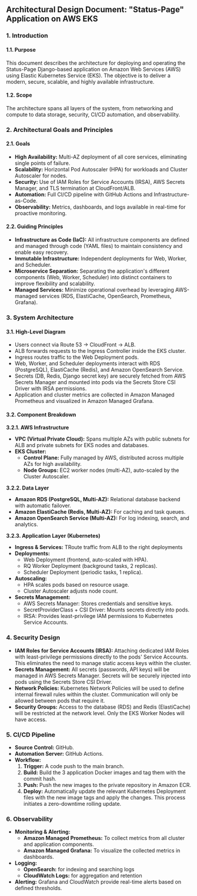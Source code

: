 ## **Architectural Design Document: "Status-Page" Application on AWS EKS**

### **1. Introduction**

#### **1.1. Purpose**
This document describes the architecture for deploying and operating the Status-Page Django-based application on Amazon Web Services (AWS) using Elastic Kubernetes Service (EKS). The objective is to deliver a modern, secure, scalable, and highly available infrastructure.

#### **1.2. Scope**
The architecture spans all layers of the system, from networking and compute to data storage, security, CI/CD automation, and observability.

### **2. Architectural Goals and Principles**

#### **2.1. Goals**
* **High Availability:** Multi-AZ deployment of all core services, eliminating single points of failure.
* **Scalability:** Horizontal Pod Autoscaler (HPA) for workloads and Cluster Autoscaler for nodes.
* **Security:** Use of IAM Roles for Service Accounts (IRSA), AWS Secrets Manager, and TLS termination at CloudFront/ALB.
* **Automation:** Full CI/CD pipeline with GitHub Actions and Infrastructure-as-Code.
* **Observability:** Metrics, dashboards, and logs available in real-time for proactive monitoring.
  
#### **2.2. Guiding Principles**
* **Infrastructure as Code (IaC):** All infrastructure components are defined and managed through code (YAML files) to maintain consistency and enable easy recovery.
* **Immutable Infrastructure:** Independent deployments for Web, Worker, and Scheduler.
* **Microservice Separation:** Separating the application's different components (Web, Worker, Scheduler) into distinct containers to improve flexibility and scalability.
* **Managed Services:** Minimize operational overhead by leveraging AWS-managed services (RDS, ElastiCache, OpenSearch, Prometheus, Grafana).

### **3. System Architecture**


#### **3.1. High-Level Diagram**
* Users connect via Route 53 → CloudFront → ALB.
* ALB forwards requests to the Ingress Controller inside the EKS cluster.
* Ingress routes traffic to the Web Deployment pods.
* Web, Worker, and Scheduler deployments interact with RDS (PostgreSQL), ElastiCache (Redis), and Amazon OpenSearch Service.
* Secrets (DB, Redis, Django secret key) are securely fetched from AWS Secrets Manager and mounted into pods via the Secrets Store CSI Driver with IRSA permissions.
* Application and cluster metrics are collected in Amazon Managed Prometheus and visualized in Amazon Managed Grafana.

#### **3.2. Component Breakdown**

**3.2.1. AWS Infrastructure**
* **VPC (Virtual Private Cloud):** Spans multiple AZs with public subnets for ALB and private subnets for EKS nodes and databases.
* **EKS Cluster:**
    * **Control Plane:** Fully managed by AWS, distributed across multiple AZs for high availability.
    * **Node Groups:** EC2 worker nodes (multi-AZ), auto-scaled by the Cluster Autoscaler.

**3.2.2. Data Layer**
* **Amazon RDS (PostgreSQL, Multi-AZ):** Relational database backend with automatic failover.
* **Amazon ElastiCache (Redis, Multi-AZ):** For caching and task queues.
* **Amazon OpenSearch Service (Multi-AZ):** For log indexing, search, and analytics.

**3.2.3. Application Layer (Kubernetes)**
* **Ingress & Services:** TRoute traffic from ALB to the right deployments
* **Deployments:**
  * Web Deployment (frontend, auto-scaled with HPA).
  * RQ Worker Deployment (background tasks, 2 replicas).
  * Scheduler Deployment (periodic tasks, 1 replica).
* **Autoscaling:**
  * HPA scales pods based on resource usage.
  * Cluster Autoscaler adjusts node count.
* **Secrets Management:**
  * AWS Secrets Manager: Stores credentials and sensitive keys.
  * SecretProviderClass + CSI Driver: Mounts secrets directly into pods.
  * IRSA: Provides least-privilege IAM permissions to Kubernetes Service Accounts.

### **4. Security Design**
* **IAM Roles for Service Accounts (IRSA):** Attaching dedicated IAM Roles with least-privilege permissions directly to the pods' Service Accounts. This eliminates the need to manage static access keys within the cluster.
* **Secrets Management:** All secrets (passwords, API keys) will be managed in AWS Secrets Manager. Secrets will be securely injected into pods using the Secrets Store CSI Driver.
* **Network Policies:** Kubernetes Network Policies will be used to define internal firewall rules within the cluster. Communication will only be allowed between pods that require it.
* **Security Groups:** Access to the database (RDS) and Redis (ElastiCache) will be restricted at the network level. Only the EKS Worker Nodes will have access.

### **5. CI/CD Pipeline**
* **Source Control:** GitHub.
* **Automation Server:** GitHub Actions.
* **Workflow:**
    1.  **Trigger:** A code push to the main branch.
    2.  **Build:** Build the 3 application Docker images and tag them with the commit hash.
    3.  **Push:** Push the new images to the private repository in Amazon ECR.
    4.  **Deploy:** Automatically update the relevant Kubernetes Deployment files with the new image tags and apply the changes. This process initiates a zero-downtime rolling update.

### **6. Observability**
* **Monitoring & Alerting:**
    * **Amazon Managed Prometheus:** To collect metrics from all cluster and application components.
    * **Amazon Managed Grafana:** To visualize the collected metrics in dashboards.
* **Logging:**
    * **OpenSearch:** for indexing and searching logs
    * **CloudWatch Logs:** for aggregation and retention
* **Alerting:** Grafana and CloudWatch provide real-time alerts based on defined thresholds.
